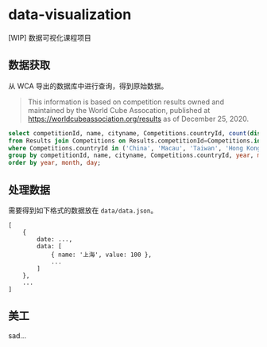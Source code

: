 # data-visualization

[WIP] 数据可视化课程项目

## 数据获取

从 WCA 导出的数据库中进行查询，得到原始数据。

> This information is based on competition results owned and maintained by the
> World Cube Assocation, published at https://worldcubeassociation.org/results
> as of December 25, 2020.

```sql
select competitionId, name, cityname, Competitions.countryId, count(distinct personId), year, month, day 
from Results join Competitions on Results.competitionId=Competitions.id 
where Competitions.countryId in ('China', 'Macau', 'Taiwan', 'Hong Kong') 
group by competitionId, name, cityname, Competitions.countryId, year, month, day 
order by year, month, day;
```

## 处理数据
需要得到如下格式的数据放在 `data/data.json`。
```
[
    {
        date: ...,
        data: [
            { name: '上海', value: 100 },
            ...
        ]
    },
    ...
]
```

## 美工

sad...